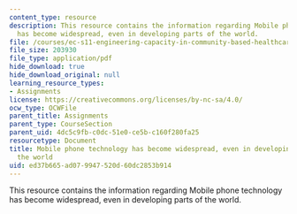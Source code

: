 ```yaml
---
content_type: resource
description: This resource contains the information regarding Mobile phone technology
  has become widespread, even in developing parts of the world.
file: /courses/ec-s11-engineering-capacity-in-community-based-healthcare-fall-2005/ed37b665ad079947520d60dc2853b914_MITEC_S11F05_hw3_artaccess.pdf
file_size: 203930
file_type: application/pdf
hide_download: true
hide_download_original: null
learning_resource_types:
- Assignments
license: https://creativecommons.org/licenses/by-nc-sa/4.0/
ocw_type: OCWFile
parent_title: Assignments
parent_type: CourseSection
parent_uid: 4dc5c9fb-c0dc-51e0-ce5b-c160f280fa25
resourcetype: Document
title: Mobile phone technology has become widespread, even in developing parts of
  the world
uid: ed37b665-ad07-9947-520d-60dc2853b914
---
```

This resource contains the information regarding Mobile phone technology has become widespread, even in developing parts of the world.